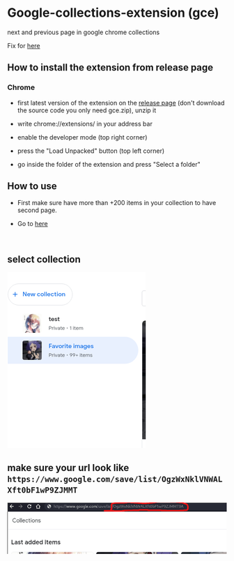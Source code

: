 # Google-collections-extension (gce)

next and previous page in google chrome collections

Fix for [here](https://support.google.com/websearch/thread/13496475/collections-not-showing-all-saved?hl=en)

## How to install the extension from release page

### Chrome
- first latest version of the extension on the [release page](https://github.com/Senpai-10/google-collections-extension/releases) (don't download the source code you only need gce.zip), unzip it 

- write chrome://extensions/ in your address bar

- enable the developer mode (top right corner)

- press the "Load Unpacked" button (top left corner)

- go inside the folder of the extension and press "Select a folder"

## How to use

- First make sure have more than +200 items in your collection to have second page.

- Go to [here](https://www.google.com/save)

<br>

## select collection 

![](images/1.png)


## make sure your url look like `https://www.google.com/save/list/OgzWxNklVNWALXft0bF1wP9ZJMMT`

![](images/2.png)


